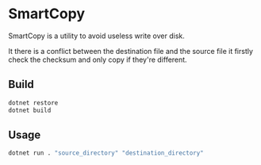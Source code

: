 # SmartCopy

SmartCopy is a utility to avoid useless write over disk. 

It there is a conflict between the destination file and the source file it firstly check the checksum and only copy if they're different.

## Build
```bash
dotnet restore
dotnet build
```

## Usage
```bash
dotnet run . "source_directory" "destination_directory"
```